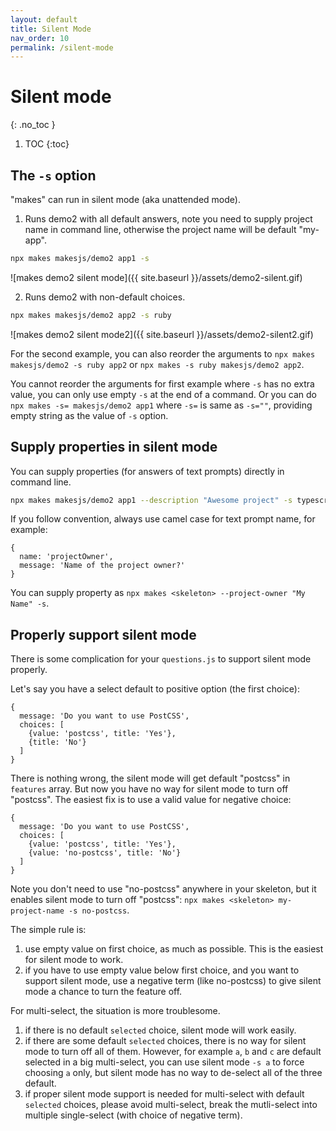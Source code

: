 ```yaml
---
layout: default
title: Silent Mode
nav_order: 10
permalink: /silent-mode
---
```


# Silent mode
{: .no_toc }

1. TOC
{:toc}

## The `-s` option

"makes" can run in silent mode (aka unattended mode).

1. Runs demo2 with all default answers, note you need to supply project name in command line, otherwise the project name will be default "my-app".

```bash
npx makes makesjs/demo2 app1 -s
```

![makes demo2 silent mode]({{ site.baseurl }}/assets/demo2-silent.gif)

2. Runs demo2 with non-default choices.

```bash
npx makes makesjs/demo2 app2 -s ruby
```

![makes demo2 silent mode2]({{ site.baseurl }}/assets/demo2-silent2.gif)

For the second example, you can also reorder the arguments to `npx makes makesjs/demo2 -s ruby app2` or `npx makes -s ruby makesjs/demo2 app2`.

You cannot reorder the arguments for first example where `-s` has no extra value, you can only use empty `-s` at the end of a command. Or you can do `npx makes -s= makesjs/demo2 app1` where `-s=` is same as `-s=""`, providing empty string as the value of `-s` option.

## Supply properties in silent mode

You can supply properties (for answers of text prompts) directly in command line.

```bash
npx makes makesjs/demo2 app1 --description "Awesome project" -s typescript
```

If you follow convention, always use camel case for text prompt name, for example:
```
{
  name: 'projectOwner',
  message: 'Name of the project owner?'
}
```

You can supply property as `npx makes <skeleton> --project-owner "My Name" -s`.

## Properly support silent mode

There is some complication for your `questions.js` to support silent mode properly.

Let's say you have a select default to positive option (the first choice):

```
{
  message: 'Do you want to use PostCSS',
  choices: [
    {value: 'postcss', title: 'Yes'},
    {title: 'No'}
  ]
}
```

There is nothing wrong, the silent mode will get default "postcss" in `features` array. But now you have no way for silent mode to turn off "postcss". The easiest fix is to use a valid value for negative choice:

```
{
  message: 'Do you want to use PostCSS',
  choices: [
    {value: 'postcss', title: 'Yes'},
    {value: 'no-postcss', title: 'No'}
  ]
}
```

Note you don't need to use "no-postcss" anywhere in your skeleton, but it enables silent mode to turn off "postcss": `npx makes <skeleton> my-project-name -s no-postcss`.

The simple rule is:
1. use empty value on first choice, as much as possible. This is the easiest for silent mode to work.
2. if you have to use empty value below first choice, and you want to support silent mode, use a negative term (like no-postcss) to give silent mode a chance to turn the feature off.

For multi-select, the situation is more troublesome.
1. if there is no default `selected` choice, silent mode will work easily.
2. if there are some default `selected` choices, there is no way for silent mode to turn off all of them. However, for example `a`, `b` and `c` are default selected in a big multi-select, you can use silent mode `-s a` to force choosing `a` only, but silent mode has no way to de-select all of the three default.
3. if proper silent mode support is needed for multi-select with default `selected` choices, please avoid multi-select, break the mutli-select into multiple single-select (with choice of negative term).
